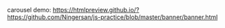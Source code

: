 carousel demo: https://htmlpreview.github.io/?https://github.com/Ningersan/js-practice/blob/master/banner/banner.html